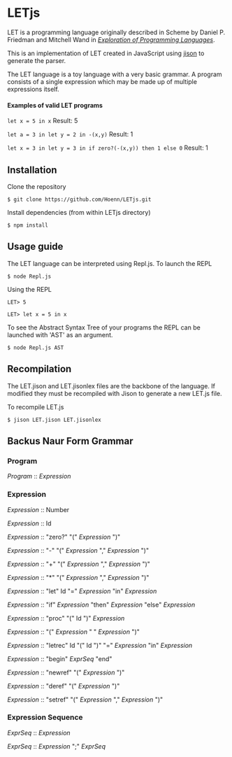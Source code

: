# LETjs
LET is a programming language originally described in Scheme by Daniel P. Friedman and Mitchell Wand in [*Exploration of Programming Languages*](https://mitpress.mit.edu/books/essentials-programming-languages).

This is an implementation of LET created in JavaScript using [jison](https://github.com/zaach/jison) to generate the parser.

The LET language is a toy language with a very basic grammar. A program consists of a single expression which may be made up of multiple expressions itself. 

#### Examples of valid LET programs

```let x = 5 in x``` Result: 5

```let a = 3 in let y = 2 in -(x,y)``` Result: 1

```let x = 3 in let y = 3 in if zero?(-(x,y)) then 1 else 0``` Result: 1


## Installation
Clone the repository

```$ git clone https://github.com/Hoenn/LETjs.git```

Install dependencies (from within LETjs directory)

```$ npm install```

## Usage guide
The LET language can be interpreted using Repl.js. To launch the REPL

```$ node Repl.js```

Using the REPL

```LET> 5```

```LET> let x = 5 in x```

To see the Abstract Syntax Tree of your programs the REPL can be launched with  'AST' as an argument.

```$ node Repl.js AST```



## Recompilation
The LET.jison and LET.jisonlex files are the backbone of the language. If modified they must be recompiled with Jison to generate a new LET.js file.

To recompile LET.js

```$ jison LET.jison LET.jisonlex``` 

## Backus Naur Form Grammar
### Program
*Program*    :: *Expression*

### Expression
*Expression* :: Number

*Expression* :: Id
           
*Expression* :: "zero?" "(" *Expression* ")"
           
*Expression* :: "-" "(" *Expression* "," *Expression* ")" 
           
*Expression* :: "+" "(" *Expression* "," *Expression* ")" 

*Expression* :: "*" "(" *Expression* "," *Expression* ")" 

*Expression* :: "let" Id "=" *Expression* "in" *Expression*
           
*Expression* :: "if" *Expression* "then" *Expression* "else" *Expression*

*Expression* :: "proc" "(" Id ")" *Expression*

*Expression* :: "(" *Expression* " " *Expression* ")"
           
*Expression* :: "letrec" Id "(" Id ")" "=" *Expression* "in" *Expression*

*Expression* :: "begin" *ExprSeq* "end"

*Expression* :: "newref" "(" *Expression* ")" 

*Expression* :: "deref" "(" *Expression* ")"

*Expression* :: "setref" "(" *Expression* "," *Expression* ")"

### Expression Sequence
*ExprSeq* :: *Expression*

*ExprSeq* :: *Expression* ";" *ExprSeq*
